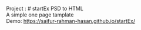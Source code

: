 Project : # startEx
PSD to HTML<br>
A simple one page tamplate<br>
Demo: https://saifur-rahman-hasan.github.io/startEx/
